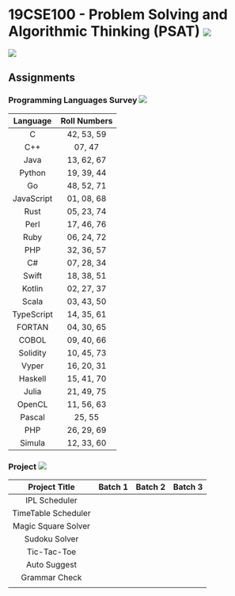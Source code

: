# 19CSE100 - Problem Solving and Algorithmic Thinking (PSAT) ![](https://img.shields.io/badge/-Live-green)
![](https://img.shields.io/badge/Batch-22CYS-lightgreen) 
 
## Assignments

###  Programming Languages Survey ![](https://img.shields.io/badge/-Individual-purple) 
 
| Language |  Roll Numbers | 
|:--------:|:-------------:|
|   C      |  42, 53, 59   |
|   C++    |  07, 47   |
|   Java   |  13, 62, 67   |
|   Python |  19, 39, 44   |
|   Go     |  48, 52, 71   |
|   JavaScript | 01, 08, 68 |
|   Rust   |  05, 23, 74   |
|   Perl   |  17, 46, 76   |
|   Ruby   |  06, 24, 72   |
|   PHP    |  32, 36, 57   |
|   C#     |  07, 28, 34   |
|   Swift  |  18, 38, 51   |
|   Kotlin |  02, 27, 37   |
|   Scala  |  03, 43, 50   |
|   TypeScript | 14, 35, 61  |
|   FORTAN    | 04, 30, 65 |
|   COBOL     | 09, 40, 66  |
|   Solidity  | 10, 45, 73 |
|   Vyper     | 16, 20, 31 |
|   Haskell   | 15, 41, 70  |
|   Julia     | 21, 49, 75  |
|   OpenCL    | 11, 56, 63 |
|   Pascal    | 25, 55  |
|   PHP       | 26, 29, 69 |
|   Simula    | 12, 33, 60 |

### Project ![](https://img.shields.io/badge/-Team-purple) 

|     Project Title    |     Batch 1   |     Batch 2   |     Batch 3    | 
|:--------------------:|:-------------:|:-------------:|:--------------:|
| IPL Scheduler        |               |               |                |
| TimeTable Scheduler  |               |               |                |
| Magic Square Solver  |               |               |                |
| Sudoku Solver        |               |               |                |
| Tic-Tac-Toe          |               |               |                |
| Auto Suggest         |               |               |                |
| Grammar Check        |               |               |                |
|                      |               |               |                |

